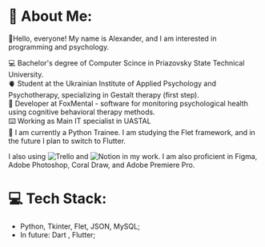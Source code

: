 # 💫 About Me:
🫡Hello, everyone!
My name is Alexander, and I am interested in programming and psychology.

💻 Bachelor's degree of Computer Scince in Priazovsky State Technical University.<br>
🫀 Student at the Ukrainian Institute of Applied Psychology and Psychotherapy, specializing in Gestalt therapy (first step).<br>
🧠 Developer at FoxMental -  software for monitoring psychological health using cognitive behavioral therapy methods.<br>
⌨️ Working as Main IT specialist in UASTAL<br>
🐍 I am currently a Python Trainee. I am studying the Flet framework, and in the future I plan to switch to Flutter.<br>

I also using ![Trello](https://img.shields.io/badge/Trello-%23026AA7.svg?style=for-the-badge&logo=Trello&logoColor=white) and ![Notion](https://img.shields.io/badge/Notion-%23000000.svg?style=for-the-badge&logo=notion&logoColor=white) in my work. I am also proficient in Figma, Adobe Photoshop, Coral Draw, and Adobe Premiere Pro.


# 💻 Tech Stack:
- Python, Tkinter, Flet, JSON, MySQL; <br>
- In future: Dart , Flutter; <br>

<!-- Proudly created with GPRM ( https://gprm.itsvg.in ) -->
